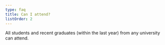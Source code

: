 ```yaml
---
type: faq
title: Can I attend?
listOrder: 2
---
```

All students and recent graduates (within the last year) from any university can attend.
